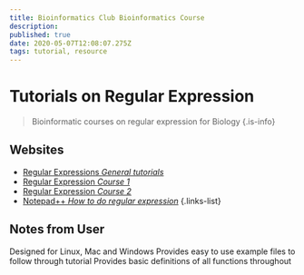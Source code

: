 ```yaml
---
title: Bioinformatics Club Bioinformatics Course
description: 
published: true
date: 2020-05-07T12:08:07.275Z
tags: tutorial, resource
---
```


# Tutorials on Regular Expression

> Bioinformatic courses on regular expression for Biology
{.is-info}

## Websites

- [Regular Expressions *General tutorials*](https://www.regular-expressions.info/index.html)
- [Regular Expression *Course 1*](http://blog.bioinfoclub.org/wp-content/uploads/2014/02/01-regular-expressions.pdf)
- [Regular Expression *Course 2*](http://blog.bioinfoclub.org/wp-content/uploads/2014/02/02-regular-expressions2.pdf)
- [Notepad++ *How to do regular expression*](https://gerardnico.com/ide/notepad/replace)
{.links-list}

## Notes from User

Designed for Linux, Mac and Windows
Provides easy to use example files to follow through tutorial
Provides basic definitions of all functions throughout